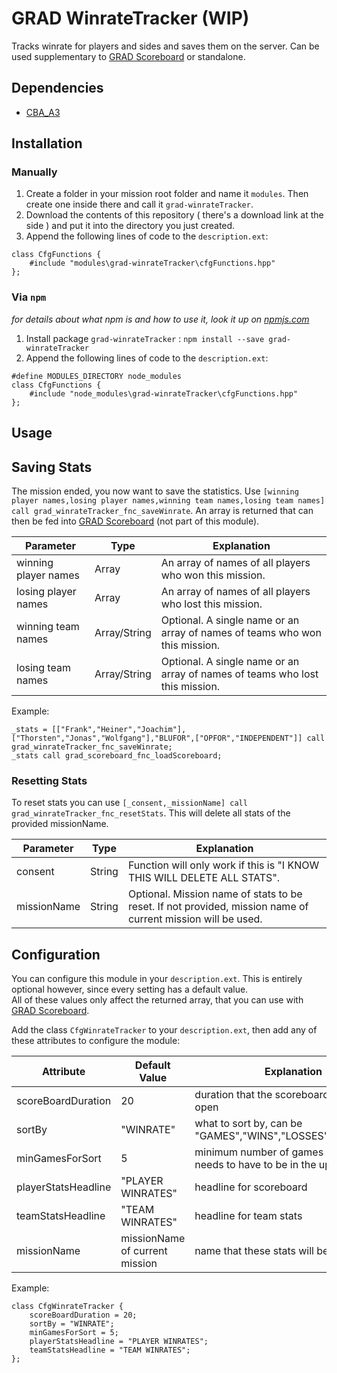 # GRAD WinrateTracker (WIP)
Tracks winrate for players and sides and saves them on the server.
Can be used supplementary to [GRAD Scoreboard](https://github.com/gruppe-adler/grad-scoreboard) or standalone.


## Dependencies
* [CBA_A3](https://github.com/CBATeam/CBA_A3)

## Installation

### Manually
1. Create a folder in your mission root folder and name it `modules`. Then create one inside there and call it `grad-winrateTracker`.
2. Download the contents of this repository ( there's a download link at the side ) and put it into the directory you just created.
3. Append the following lines of code to the `description.ext`:

```sqf
class CfgFunctions {
    #include "modules\grad-winrateTracker\cfgFunctions.hpp"
};
```

### Via `npm`
_for details about what npm is and how to use it, look it up on [npmjs.com](https://www.npmjs.com/)_

1. Install package `grad-winrateTracker` : `npm install --save grad-winrateTracker`
2. Append the following lines of code to the `description.ext`:

```sqf
#define MODULES_DIRECTORY node_modules
class CfgFunctions {
    #include "node_modules\grad-winrateTracker\cfgFunctions.hpp"
};
```

## Usage

## Saving Stats
The mission ended, you now want to save the statistics. Use `[winning player names,losing player names,winning team names,losing team names] call grad_winrateTracker_fnc_saveWinrate`. An array is returned that can then be fed into [GRAD Scoreboard](https://github.com/gruppe-adler/grad-scoreboard) (not part of this module).

| Parameter            | Type         | Explanation                                                                  |
|----------------------|--------------|------------------------------------------------------------------------------|
| winning player names | Array        | An array of names of all players who won this mission.                       |
| losing player names  | Array        | An array of names of all players who lost this mission.                      |
| winning team names   | Array/String | Optional. A single name or an array of names of teams who won this mission.  |
| losing team names    | Array/String | Optional. A single name or an array of names of teams who lost this mission. |

Example:  
```sqf
_stats = [["Frank","Heiner","Joachim"],["Thorsten","Jonas","Wolfgang"],"BLUFOR",["OPFOR","INDEPENDENT"]] call grad_winrateTracker_fnc_saveWinrate;
_stats call grad_scoreboard_fnc_loadScoreboard;
```

### Resetting Stats
To reset stats you can use `[_consent,_missionName] call grad_winrateTracker_fnc_resetStats`. This will delete all stats of the provided missionName.

| Parameter   | Type   | Explanation                                                                                                 |
|-------------|--------|-------------------------------------------------------------------------------------------------------------|
| consent     | String | Function will only work if this is "I KNOW THIS WILL DELETE ALL STATS".                                     |
| missionName | String | Optional. Mission name of stats to be reset. If not provided, mission name of current mission will be used. |


## Configuration
You can configure this module in your `description.ext`. This is entirely optional however, since every setting has a default value.  
All of these values only affect the returned array, that you can use with [GRAD Scoreboard](https://github.com/gruppe-adler/grad-scoreboard).

Add the class `CfgWinrateTracker` to your `description.ext`, then add any of these attributes to configure the module:

| Attribute       | Default Value         | Explanation                                                  |
|-----------------|-----------------------|--------------------------------------------------------------|
| scoreBoardDuration      | 20                      | duration that the scoreboard will stay open  |
| sortBy       | "WINRATE"                          | what to sort by, can be "GAMES","WINS","LOSSES","WINRATES"               |
| minGamesForSort     | 5                           | minimum number of games a player needs to have to be in the upper ranks  |
| playerStatsHeadline   | "PLAYER WINRATES"         | headline for scoreboard                                  |
| teamStatsHeadline   | "TEAM WINRATES"             | headline for team stats                            |
| missionName | missionName of current mission      | name that these stats will be saved under |


Example:  

```sqf
class CfgWinrateTracker {
    scoreBoardDuration = 20;                            
    sortBy = "WINRATE";                                
    minGamesForSort = 5;                                
    playerStatsHeadline = "PLAYER WINRATES";           
    teamStatsHeadline = "TEAM WINRATES";                
};
```

